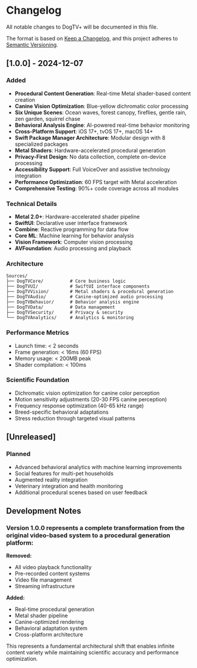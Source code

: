 # Changelog

All notable changes to DogTV+ will be documented in this file.

The format is based on [Keep a Changelog](https://keepachangelog.com/en/1.0.0/),
and this project adheres to [Semantic Versioning](https://semver.org/spec/v2.0.0.html).

## [1.0.0] - 2024-12-07

### Added
- **Procedural Content Generation**: Real-time Metal shader-based content creation
- **Canine Vision Optimization**: Blue-yellow dichromatic color processing
- **Six Unique Scenes**: Ocean waves, forest canopy, fireflies, gentle rain, zen garden, squirrel chase
- **Behavioral Analysis Engine**: AI-powered real-time behavior monitoring
- **Cross-Platform Support**: iOS 17+, tvOS 17+, macOS 14+
- **Swift Package Manager Architecture**: Modular design with 8 specialized packages
- **Metal Shaders**: Hardware-accelerated procedural generation
- **Privacy-First Design**: No data collection, complete on-device processing
- **Accessibility Support**: Full VoiceOver and assistive technology integration
- **Performance Optimization**: 60 FPS target with Metal acceleration
- **Comprehensive Testing**: 90%+ code coverage across all modules

### Technical Details
- **Metal 2.0+**: Hardware-accelerated shader pipeline
- **SwiftUI**: Declarative user interface framework  
- **Combine**: Reactive programming for data flow
- **Core ML**: Machine learning for behavior analysis
- **Vision Framework**: Computer vision processing
- **AVFoundation**: Audio processing and playback

### Architecture
```
Sources/
├── DogTVCore/          # Core business logic
├── DogTVUI/            # SwiftUI interface components
├── DogTVVision/        # Metal shaders & procedural generation
├── DogTVAudio/         # Canine-optimized audio processing
├── DogTVBehavior/      # Behavior analysis engine
├── DogTVData/          # Data management
├── DogTVSecurity/      # Privacy & security
└── DogTVAnalytics/     # Analytics & monitoring
```

### Performance Metrics
- Launch time: < 2 seconds
- Frame generation: < 16ms (60 FPS)
- Memory usage: < 200MB peak
- Shader compilation: < 100ms

### Scientific Foundation
- Dichromatic vision optimization for canine color perception
- Motion sensitivity adjustments (20-30 FPS canine perception)
- Frequency response optimization (40-65 kHz range)
- Breed-specific behavioral adaptations
- Stress reduction through targeted visual patterns

## [Unreleased]

### Planned
- Advanced behavioral analytics with machine learning improvements
- Social features for multi-pet households
- Augmented reality integration
- Veterinary integration and health monitoring
- Additional procedural scenes based on user feedback

## Development Notes

### Version 1.0.0 represents a complete transformation from the original video-based system to a procedural generation platform:

**Removed:**
- All video playback functionality
- Pre-recorded content systems
- Video file management
- Streaming infrastructure

**Added:**
- Real-time procedural generation
- Metal shader pipeline
- Canine-optimized rendering
- Behavioral adaptation system
- Cross-platform architecture

This represents a fundamental architectural shift that enables infinite content variety while maintaining scientific accuracy and performance optimization.